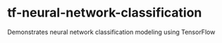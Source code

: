 # tf-neural-network-classification
Demonstrates neural network classification modeling using TensorFlow
